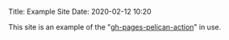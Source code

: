 Title: Example Site
Date: 2020-02-12 10:20

This site is an example of the "[gh-pages-pelican-action][action]" in use.

[action]:https://github.com/nelsonjchen/gh-pages-pelican-action
